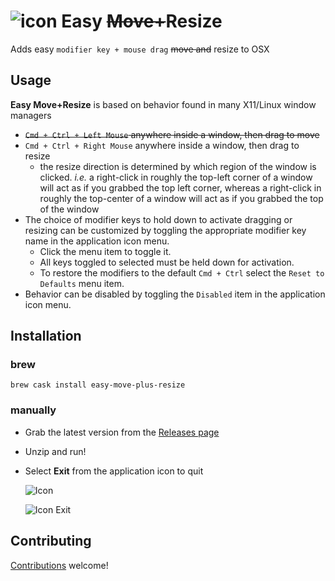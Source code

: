 # ![icon](easy-move-resize/Images.xcassets/AppIcon.appiconset/icon_32x32.png) Easy ~~Move+~~Resize

Adds easy `modifier key + mouse drag` ~~move and~~ resize to OSX

## Usage
**Easy Move+Resize** is based on behavior found in many X11/Linux window managers

* ~~`Cmd + Ctrl + Left Mouse` anywhere inside a window, then drag to move~~
* `Cmd + Ctrl + Right Mouse` anywhere inside a window, then drag to resize
    * the resize direction is determined by which region of the window is clicked.  *i.e.* a right-click in roughly the top-left corner of a window will act as if you grabbed the top left corner, whereas a right-click in roughly the top-center of a window will act as if you grabbed the top of the window
* The choice of modifier keys to hold down to activate dragging or resizing can be customized by toggling the appropriate modifier key name in the application icon menu.
    * Click the menu item to toggle it.
    * All keys toggled to selected must be held down for activation.
    * To restore the modifiers to the default `Cmd + Ctrl` select the `Reset to Defaults` menu item.
* Behavior can be disabled by toggling the `Disabled` item in the application icon menu.

## Installation

### brew

```
brew cask install easy-move-plus-resize
```

### manually

* Grab the latest version from the [Releases page](https://github.com/dmarcotte/easy-move-resize/releases)
* Unzip and run!
* Select **Exit** from the application icon to quit

    ![Icon](asset-sources/doc-img/running-icon.png)

    ![Icon Exit](asset-sources/doc-img/running-icon-exit.png)

## Contributing

[Contributions](contributing.md) welcome!
